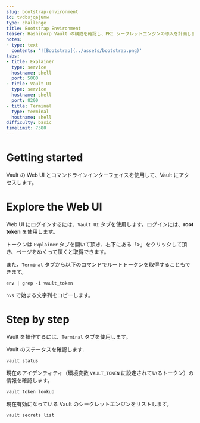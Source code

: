 ```yaml
---
slug: bootstrap-environment
id: tvdbsjqaj8mw
type: challenge
title: Bootstrap Environment
teaser: HashiCorp Vault の構成を確認し、PKI シークレットエンジンの導入を計画します。
notes:
- type: text
  contents: '![Bootstrap](../assets/bootstrap.png)'
tabs:
- title: Explainer
  type: service
  hostname: shell
  port: 5000
- title: Vault UI
  type: service
  hostname: shell
  port: 8200
- title: Terminal
  type: terminal
  hostname: shell
difficulty: basic
timelimit: 7380
---
```


Getting started
===============

Vault の Web UI とコマンドラインインターフェイスを使用して、Vault にアクセスします。

Explore the Web UI
==================

Web UI にログインするには、`Vault UI` タブを使用します。ログインには、**root token** を使用します。

トークンは `Explainer` タブを開いて頂き、右下にある「>」をクリックして頂き、ページをめくって頂くと取得できます。

また、`Terminal` タブから以下のコマンドでルートトークンを取得することもできます。

```
env | grep -i vault_token
```

`hvs` で始まる文字列をコピーします。

Step by step
============

Vault を操作するには、`Terminal` タブを使用します。

Vault のステータスを確認します.
```bash
vault status
```

現在のアイデンティティ（環境変数 `VAULT_TOKEN` に設定されているトークン）の情報を確認します。
```bash
vault token lookup
```

現在有効になっている Vault のシークレットエンジンをリストします。
```bash
vault secrets list
```
